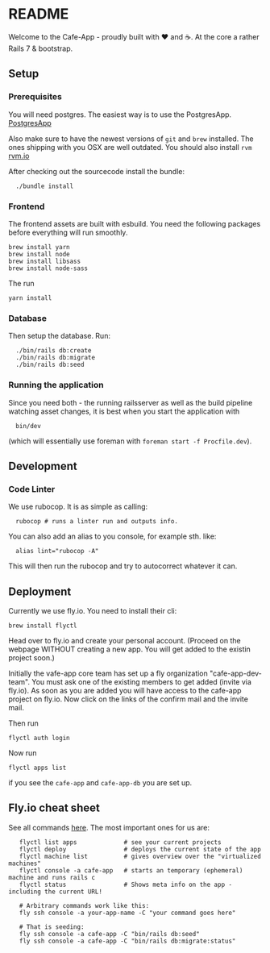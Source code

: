 # README
Welcome to the Cafe-App - proudly built with ❤️ and ☕.
At the core a rather Rails 7 & bootstrap.

## Setup

### Prerequisites
You will need postgres. The easiest way is to use the PostgresApp. [PostgresApp](https://postgresapp.com/)

Also make sure to have the newest versions of `git` and `brew` installed.
The ones shipping with you OSX are well outdated.
You should also install `rvm` [rvm.io](https://rvm.io/)

After checking out the sourcecode install the bundle:

```
  ./bundle install
```

### Frontend
The frontend assets are built with esbuild.
You need the following packages before everything will run smoothly.

```
brew install yarn
brew install node
brew install libsass
brew install node-sass
```

The run
```
yarn install
```

### Database
Then setup the database. Run:

```
  ./bin/rails db:create
  ./bin/rails db:migrate
  ./bin/rails db:seed
```

### Running the application
Since you need both - the running railsserver as well as the build pipeline watching asset changes,
it is best when you start the application with

```
  bin/dev
```

(which will essentially use foreman with `foreman start -f Procfile.dev`).

## Development

### Code Linter
We use rubocop. It is as simple as calling:
```
  rubocop # runs a linter run and outputs info.
```
You can also add an alias to you console, for example sth. like:

```
  alias lint="rubocop -A"
```
This will then run the rubocop and try to autocorrect whatever it can.

## Deployment
Currently we use fly.io. You need to install their cli:
```
brew install flyctl
```

Head over to fly.io and create your personal account.
(Proceed on the webpage WITHOUT creating a new app. You will get added to the existin project soon.)

Initially the vafe-app core team has set up a fly organization "cafe-app-dev-team".
You must ask one of the existing members to get added (invite via fly.io).
As soon as you are added you will have access to the cafe-app project on fly.io.
Now click on the links of the confirm mail and the invite mail.

Then run

```
flyctl auth login
```

Now run
```
flyctl apps list
```
if you see the `cafe-app` and `cafe-app-db` you are set up.


## Fly.io cheat sheet
See all commands [here](https://fly.io/docs/flyctl).
The most important ones for us are:

```
   flyctl list apps             # see your current projects
   flyctl deploy                # deploys the current state of the app
   flyctl machine list          # gives overview over the "virtualized machines"
   flyctl console -a cafe-app   # starts an temporary (ephemeral) machine and runs rails c
   flyctl status                # Shows meta info on the app - including the current URL!

   # Arbitrary commands work like this:
   fly ssh console -a your-app-name -C "your command goes here"

   # That is seeding:
   fly ssh console -a cafe-app -C "bin/rails db:seed"
   fly ssh console -a cafe-app -C "bin/rails db:migrate:status"
```
